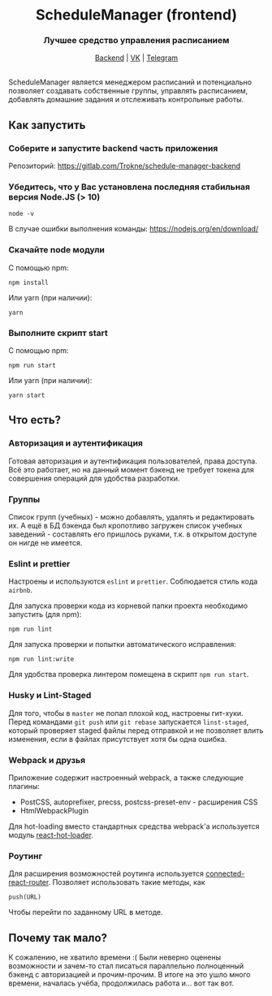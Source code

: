 <div align="center"><h1>ScheduleManager (frontend)</h1></div>
<div align="center"><h3>Лучшее средство управления расписанием</h3></div>
  
<div align="center"> 
    <p>
        <a href="https://gitlab.com/Trokne/schedule-manager-backend">Backend</a> |
        <a href="https://vk.com/trokne">VK</a> |
        <a href="https://t.me/trokne">Telegram</a>
    <br/><br/>
</div>

ScheduleManager является менеджером расписаний и потенциально позволяет создавать собственные группы, управлять расписанием, добавлять домашние задания и отслеживать контрольные работы.

## Как запустить

### Соберите и запустите backend часть приложения

Репозиторий: https://gitlab.com/Trokne/schedule-manager-backend

### Убедитесь, что у Вас установлена последняя стабильная версия Node.JS (> 10)

``` node -v ```

В случае ошибки выполнения команды: https://nodejs.org/en/download/


### Скачайте node модули

С помощью npm:

```npm install```

Или yarn (при наличии):

```yarn```

### Выполните скрипт start

С помощью npm:

```npm run start```

Или yarn (при наличии):

```yarn start```

## Что есть?

### Авторизация и аутентификация

Готовая авторизация и аутентификация пользователей, права доступа. Всё это работает, но на данный момент бэкенд не требует токена для совершения операций для удобства разработки.

### Группы

Список групп (учебных) - можно добавлять, удалять и редактировать их. А ещё в БД бэкенда был кропотливо загружен список учебных заведений - составлять его пришлось руками, т.к. в открытом доступе он нигде не имеется.

### Eslint и prettier

Настроены и используются ```eslint``` и ```prettier```. Соблюдается стиль кода ```airbnb```.

Для запуска проверки кода из корневой папки проекта необходимо запустить (для npm):

```npm run lint```

Для запуска проверки и попытки автоматического исправления:

```npm run lint:write```

Для удобства проверка линтером помещена в скрипт ```npm run start```.

### Husky и Lint-Staged

Для того, чтобы в ```master``` не попал плохой код, настроены гит-хуки.
Перед командами ```git push``` или ```git rebase``` запускается ```linst-staged```, который проверяет staged файлы перед отправкой и не позволяет влить изменения, если в файлах присутствует хотя бы одна ошибка.

### Webpack и друзья

Приложение содержит настроенный webpack, а также следующие плагины:
* PostCSS, autoprefixer, precss, postcss-preset-env  - расширения CSS
* HtmlWebpackPlugin

Для hot-loading вместо стандартных средства webpack'a используется модуль [react-hot-loader](https://github.com/gaearon/react-hot-loader).

### Роутинг

Для расширения возможностей роутинга используется [connected-react-router](https://github.com/supasate/connected-react-router). Позволяет использовать такие методы, как

```push(URL)```

Чтобы перейти по заданному URL в методе.

## Почему так мало?

К сожалению, не хватило времени :( Были неверно оценены возможности и зачем-то стал писаться параллельно полноценный бэкенд с авторизацией и прочим-прочим. В итоге на это ушло много времени, началась учёба, продолжилась работа и... вот так вот.